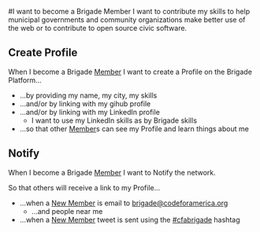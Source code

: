 #I want to become a Brigade Member
I want to contribute my skills to help municipal governments and community organizations make better use of the web or to contribute to open source civic software.

## Create Profile
When I become a Brigade [Member](member.md) I want to create a Profile on the Brigade Platform...
* ...by providing my name, my city, my skills
* ...and/or by linking with my gihub profile
* ...and/or by linking with my LinkedIn profile
  * I want to use my LinkedIn skills as by Brigade skills 
* ...so that other [Member](member.md)s can see my Profile and learn things about me

## Notify
When I become a Brigade [Member](member.md) I want to Notify the network.

So that others will receive a link to my Profile...

* ...when a [New Member](new_member.md) is email to brigade@codeforamerica.org
  * ...and people near me
* ...when a [New Member](new_member.md) tweet is sent using the [#cfabrigade](https://twitter.com/#!/search/%23cfabrigade) hashtag